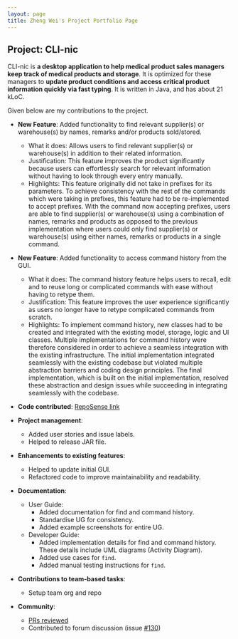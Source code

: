 ```yaml
---
layout: page
title: Zheng Wei's Project Portfolio Page
---
```


## Project: CLI-nic

CLI-nic is **a desktop application to help medical product sales managers keep track of medical products and storage**.
It is optimized for these managers to **update product conditions and access critical product information quickly via fast typing**.
It is written in Java, and has about 21 kLoC.

Given below are my contributions to the project.

* **New Feature**: Added functionality to find relevant supplier(s) or warehouse(s) by names, remarks and/or products
  sold/stored.
  * What it does: Allows users to find relevant supplier(s) or warehouse(s) in addition to their related information.
  * Justification: This feature improves the product significantly because users can effortlessly search for relevant
    information without having to look through every entry manually.
  * Highlights: This feature originally did not take in prefixes for its parameters. To achieve consistency with the
    rest of the commands which were taking in prefixes, this feature had to be re-implemented to accept prefixes. With
    the command now accepting prefixes, users are able to find supplier(s) or warehouse(s) using a combination of
    names, remarks and products as opposed to the previous implementation where users could only find supplier(s) or
    warehouse(s) using either names, remarks or products in a single command.
    
    
* **New Feature**: Added functionality to access command history from the GUI.
  * What it does: The command history feature helps users to recall, edit and to reuse long or complicated commands with
    ease without having to retype them.
  * Justification: This feature improves the user experience significantly as users no longer have to retype
    complicated commands from scratch.
  * Highlights: To implement command history, new classes had to be created and integrated with the
    existing model, storage, logic and UI classes. Multiple implementations for command history were therefore
    considered in order to achieve a seamless integration with the existing infrastructure. 
    The initial implementation integrated seamlessly with the existing codebase but violated multiple abstraction
    barriers and coding design principles. The final implementation, which is built on the initial implementation,
    resolved these abstraction and design issues while succeeding in integrating seamlessly with the codebase.
    
* **Code contributed**: [RepoSense link](https://nus-cs2103-ay2021s1.github.io/tp-dashboard/#breakdown=true&search=&sort=groupTitle&sortWithin=title&since=2020-08-14&timeframe=commit&mergegroup=&groupSelect=groupByRepos&checkedFileTypes=docs~functional-code~test-code~other&tabOpen=true&tabType=authorship&tabAuthor=zhengweii&tabRepo=AY2021S1-CS2103-W14-4%2Ftp%5Bmaster%5D&authorshipIsMergeGroup=false&authorshipFileTypes=docs~functional-code~test-code)

* **Project management**:
  * Added user stories and issue labels.
  * Helped to release JAR file.

* **Enhancements to existing features**:
  * Helped to update initial GUI.
  * Refactored code to improve maintainability and readability.

* **Documentation**:
  * User Guide:
    * Added documentation for find and command history.
    * Standardise UG for consistency.
    * Added example screenshots for entire UG.
  * Developer Guide:
    * Added implementation details for find and command history. These details include UML diagrams
    (Activity Diagram).
    * Added use cases for `find`.
    * Added manual testing instructions for `find`.
        
* **Contributions to team-based tasks**:
  * Setup team org and repo
  
* **Community**:
  * [PRs reviewed](https://nus-cs2103-ay2021s1.github.io/dashboards/contents/tp-comments.html#32-lim-zheng-wei-zhengweii-67-comments)
  * Contributed to forum discussion (issue [#130](https://github.com/nus-cs2103-AY2021S1/forum/issues/130)) 
